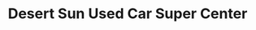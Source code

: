 ---
title: "Desert Sun Used Car Super Center"
url: /roswell/desert-sun-used-car-super-center/
shop: Autohaus
---